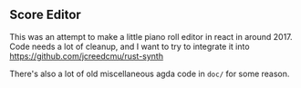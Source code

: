 Score Editor
------------

This was an attempt to make a little piano roll editor in react in around 2017.
Code needs a lot of cleanup, and I want to try to integrate it into https://github.com/jcreedcmu/rust-synth

There's also a lot of old miscellaneous agda code in `doc/` for some reason.
